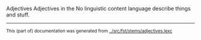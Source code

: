 Adjectives
Adjectives in the No linguistic content language describe things and stuff.

* * *
<small>This (part of) documentation was generated from [../src/fst/stems/adjectives.lexc](http://github.com/giellalt/lang-zxx/blob/main/../src/fst/stems/adjectives.lexc)</small>